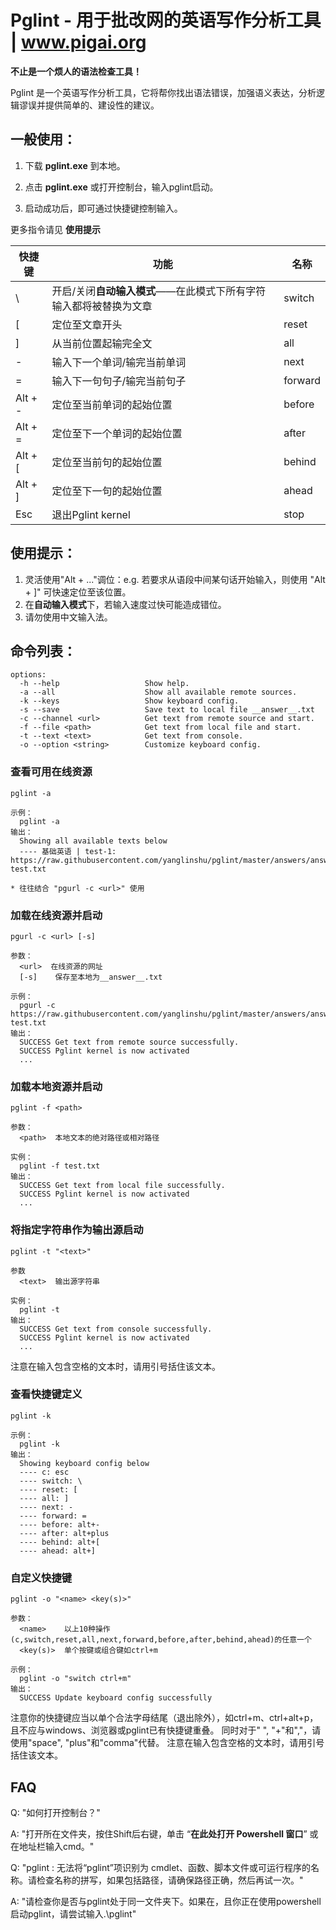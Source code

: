 # Pglint - 用于批改网的英语写作分析工具 | www.pigai.org
**不止是一个烦人的语法检查工具！**  

Pglint 是一个英语写作分析工具，它将帮你找出语法错误，加强语义表达，分析逻辑谬误并提供简单的、建设性的建议。


## 一般使用：

1. 下载 **pglint.exe** 到本地。

2. 点击 **pglint.exe** 或打开控制台，输入pglint启动。

3. 启动成功后，即可通过快捷键控制输入。

更多指令请见 **使用提示**

   | 快捷键  | 功能                                                         | 名称    |
   | ------- | ------------------------------------------------------------ | ------- |
   | \       | 开启/关闭**自动输入模式**——在此模式下所有字符输入都将被替换为文章 | switch  |
   | [       | 定位至文章开头                                               | reset   |
   | ]       | 从当前位置起输完全文                                         | all     |
   | -       | 输入下一个单词/输完当前单词                                  | next    |
   | =       | 输入下一句句子/输完当前句子                                  | forward |
   | Alt + - | 定位至当前单词的起始位置                                     | before  |
   | Alt + = | 定位至下一个单词的起始位置                                   | after   |
   | Alt + [ | 定位至当前句的起始位置                                       | behind  |
   | Alt + ] | 定位至下一句的起始位置                                       | ahead   |
   | Esc     | 退出Pglint kernel                                            | stop    |

## 使用提示：

1. 灵活使用"Alt + ..."调位：e.g. 若要求从语段中间某句话开始输入，则使用 "Alt + ]" 可快速定位至该位置。
2. 在**自动输入模式**下，若输入速度过快可能造成错位。
3. 请勿使用中文输入法。

命令列表：
-----------------------------------

```shell
options:
  -h --help                   Show help.
  -a --all                    Show all available remote sources.
  -k --keys                   Show keyboard config.
  -s --save                   Save text to local file __answer__.txt
  -c --channel <url>          Get text from remote source and start.
  -f --file <path>            Get text from local file and start.
  -t --text <text>            Get text from console.
  -o --option <string>        Customize keyboard config.
```

### 查看可用在线资源

```shell
pglint -a

示例：
  pglint -a
输出：
  Showing all available texts below
  ---- 基础英语 | test-1: https://raw.githubusercontent.com/yanglinshu/pglint/master/answers/answer1-test.txt

* 往往结合 "pgurl -c <url>" 使用
```

### 加载在线资源并启动

```shell
pgurl -c <url> [-s]

参数：
  <url>  在线资源的网址
  [-s]    保存至本地为__answer__.txt

示例：
  pgurl -c https://raw.githubusercontent.com/yanglinshu/pglint/master/answers/answer1-test.txt
输出：
  SUCCESS Get text from remote source successfully.
  SUCCESS Pglint kernel is now activated
  ...
```

### 加载本地资源并启动

```
pglint -f <path>

参数：
  <path>  本地文本的绝对路径或相对路径

实例：
  pglint -f test.txt
输出：
  SUCCESS Get text from local file successfully.
  SUCCESS Pglint kernel is now activated
  ...
```

### 将指定字符串作为输出源启动

```
pglint -t "<text>"

参数
  <text>  输出源字符串
  
实例：
  pglint -t 
输出：
  SUCCESS Get text from console successfully.
  SUCCESS Pglint kernel is now activated
  ...
```
注意在输入包含空格的文本时，请用引号括住该文本。

### 查看快捷键定义

    pglint -k
    
    示例：
      pglint -k
    输出：
      Showing keyboard config below
      ---- c: esc
      ---- switch: \
      ---- reset: [
      ---- all: ]
      ---- next: -
      ---- forward: =
      ---- before: alt+-
      ---- after: alt+plus
      ---- behind: alt+[
      ---- ahead: alt+]

### 自定义快捷键

```
pglint -o "<name> <key(s)>"

参数：
  <name>    以上10种操作(c,switch,reset,all,next,forward,before,after,behind,ahead)的任意一个
  <key(s)>  单个按键或组合键如ctrl+m

示例：
  pglint -o "switch ctrl+m"
输出：
  SUCCESS Update keyboard config successfully
```
注意你的快捷键应当以单个合法字母结尾（退出除外），如ctrl+m、ctrl+alt+p，且不应与windows、浏览器或pglint已有快捷键重叠。
同时对于" ", "+"和","，请使用"space", "plus"和"comma"代替。
注意在输入包含空格的文本时，请用引号括住该文本。

## FAQ

Q: "如何打开控制台？"

A: "打开所在文件夹，按住Shift后右键，单击 “**在此处打开 Powershell 窗口**” 或在地址栏输入cmd。"


Q: "pglint : 无法将“pglint”项识别为 cmdlet、函数、脚本文件或可运行程序的名称。请检查名称的拼写，如果包括路径，请确保路径正确，然后再试一次。"

A: "请检查你是否与pglint处于同一文件夹下。如果在，且你正在使用powershell启动pglint，请尝试输入.\pglint"